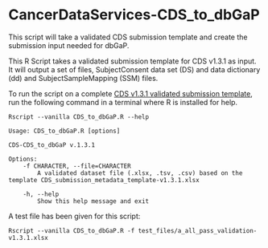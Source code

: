 # CancerDataServices-CDS_to_dbGaP
This script will take a validated CDS submission template and create the submission input needed for dbGaP.

This R Script takes a validated submission template for CDS v1.3.1 as input. It will output a set of files, SubjectConsent data set (DS) and data dictionary (dd) and SubjectSampleMapping (SSM) files.

To run the script on a complete [CDS v1.3.1 validated submission template](https://github.com/CBIIT/CancerDataServices-SubmissionValidationR), run the following command in a terminal where R is installed for help.

```
Rscript --vanilla CDS_to_dbGaP.R --help
```

```
Usage: CDS_to_dbGaP.R [options]

CDS-CDS_to_dbGaP v.1.3.1

Options:
	-f CHARACTER, --file=CHARACTER
		A validated dataset file (.xlsx, .tsv, .csv) based on the template CDS_submission_metadata_template-v1.3.1.xlsx

	-h, --help
		Show this help message and exit
```

A test file has been given for this script:

```
Rscript --vanilla CDS_to_dbGaP.R -f test_files/a_all_pass_validation-v1.3.1.xlsx
```
